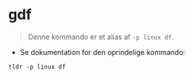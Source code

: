 # gdf

> Denne kommando er et alias af `-p linux df`.

- Se dokumentation for den oprindelige kommando:

`tldr -p linux df`
